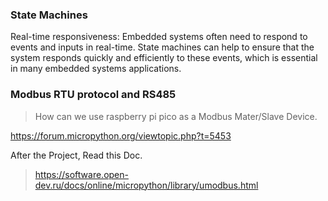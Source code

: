 ### State Machines
Real-time responsiveness: Embedded systems often need to respond to events and inputs in real-time. State machines can help to ensure that the system responds quickly and efficiently to these events, which is essential in many embedded systems applications.

### Modbus RTU protocol and RS485
> How can we use raspberry pi pico as a Modbus Mater/Slave Device.

https://forum.micropython.org/viewtopic.php?t=5453

After the Project, Read this Doc.
> https://software.open-dev.ru/docs/online/micropython/library/umodbus.html
